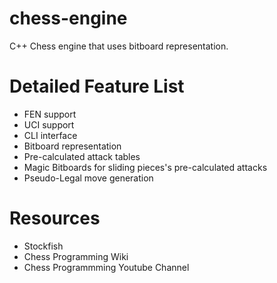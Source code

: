 chess-engine
===
C++ Chess engine that uses bitboard representation.

Detailed Feature List
===
- FEN support
- UCI support
- CLI interface
- Bitboard representation
- Pre-calculated attack tables
- Magic Bitboards for sliding pieces's pre-calculated attacks
- Pseudo-Legal move generation

Resources
===
- Stockfish
- Chess Programming Wiki
- Chess Programmming Youtube Channel

